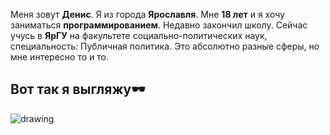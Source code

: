 Меня зовут **Денис**. Я из города **Ярославля**. Мне **18 лет** и я хочу заниматься **программированием**. Недавно закончил школу.
Сейчас учусь в **ЯрГУ** на факультете социально-политических наук, специальность: Публичная политика. Это абсолютно разные сферы, но мне интересно то и то.

## Вот так я выгляжу🕶️

<img src="https://sun9-35.userapi.com/impg/qlmutoxX7L01Ej6q130qaLOWuZokyRRvJ7q9EQ/AK7ozcisfIg.jpg?size=810x1080&quality=96&sign=1388e5434bf8e312755184c028522594&type=album" alt="drawing" />
